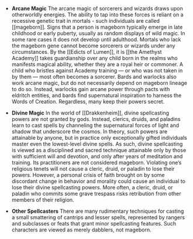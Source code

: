 - **Arcane Magic**
The arcane magic of sorcerers and wizards draws upon otherworldly energies. The ability to tap into these forces is reliant on a recessive genetic trait in mortals - such individuals are called [[mageborn]]. Signs that a person is mageborn typically emerge in late childhood or early puberty, usually as random displays of wild magic. In some rare cases it does not develop until adulthood. Mortals who lack the mageborn gene cannot become sorcerers or wizards under any circumstances. 
   By the [[Edicts of Lumen]], it is [[the Amethyst Academy]] takes guardianship over any child born in the realms who manifests magical ability, whether they are a royal heir or commoner. A child who bristles against Academy training — or who was not taken in by them — most often becomes a sorcerer. 
   Bards and warlocks also work arcane magic, but do not necessarily depend on mageborn lineage to do so. Instead, warlocks gain arcane power through pacts with eldritch entities, and bards find supernatural inspiration to harness the Words of Creation. Regardless, many keep their powers secret. 

- **Divine Magic**
In the world of [[Drakkenheim]], divine spellcasting powers are not granted by gods. Instead, clerics, druids, and paladins learn to cast spells by channeling the supernatural forces of light and shadow that underscore the cosmos. In theory, such powers are attainable by anyone, but in practice only exceptionally gifted individuals master even the lowest-level divine spells. As such, divine spellcasting is viewed as a disciplined and sacred technique attainable only by those with sufficient will and devotion, and only after years of meditation and training. Its practitioners are not considered mageborn.
   Violating one’s religious tenets will not cause a cleric, druid, or paladin to lose their powers. However, a personal crisis of faith brought on by some discordant change in behavior and morality could cause an individual to lose their divine spellcasting powers. More often, a cleric, druid, or paladin who commits some grave trespass risks retribution from other members of their religion. 
   
- **Other Spellcasters**
There are many rudimentary techniques for casting a small smattering of cantrips and lesser spells, represented by rangers and subclasses or feats that grant minor spellcasting features. Such characters are viewed as merely dabblers, not mageborn.